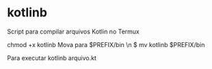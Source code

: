 # kotlinb
Script para compilar arquivos Kotlin no Termux

chmod +x kotlinb
Mova para $PREFIX/bin \n
$ mv kotlinb $PREFIX/bin

Para executar
kotlinb arquivo.kt
